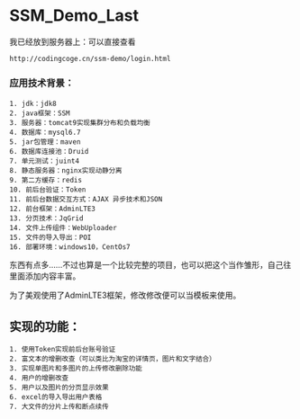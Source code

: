 # SSM_Demo_Last

我已经放到服务器上：可以直接查看
```
http://codingcoge.cn/ssm-demo/login.html
```
### 应用技术背景：
```
1. jdk：jdk8
2. java框架：SSM
3. 服务器：tomcat9实现集群分布和负载均衡
4. 数据库：mysql6.7
5. jar包管理：maven
6. 数据库连接池：Druid
7. 单元测试：juint4
8. 静态服务器：nginx实现动静分离
9. 第二方缓存：redis
10. 前后台验证：Token
11. 前后台数据交互方式：AJAX 异步技术和JSON
12. 前台框架：AdminLTE3
13. 分页技术：JqGrid
14. 文件上传组件：WebUploader
15. 文件的导入导出：POI 
16. 部署环境：windows10，CentOs7
```
东西有点多……不过也算是一个比较完整的项目，也可以把这个当作雏形，自己往里面添加内容丰富。

为了美观使用了AdminLTE3框架，修改修改便可以当模板来使用。
## 实现的功能：
```
1. 使用Token实现前后台账号验证
2. 富文本的增删改查（可以类比为淘宝的详情页，图片和文字结合）
3. 实现单图片和多图片的上传修改删除功能
4. 用户的增删改查
5. 用户以及图片的分页显示效果
6. excel的导入导出用户表格
7. 大文件的分片上传和断点续传
```




